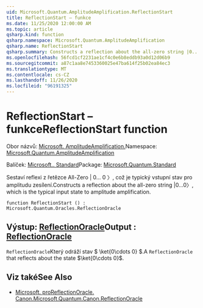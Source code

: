 ```yaml
---
uid: Microsoft.Quantum.AmplitudeAmplification.ReflectionStart
title: ReflectionStart – funkce
ms.date: 11/25/2020 12:00:00 AM
ms.topic: article
qsharp.kind: function
qsharp.namespace: Microsoft.Quantum.AmplitudeAmplification
qsharp.name: ReflectionStart
qsharp.summary: Constructs a reflection about the all-zero string |0...0〉, which is the typical input state to amplitude amplification.
ms.openlocfilehash: 56fcd1cf2231ae1cf4c0e6b8eddb93a0d12d06b9
ms.sourcegitcommit: a87c1aa8e7453360025e47ba614f25b02ea84ec3
ms.translationtype: MT
ms.contentlocale: cs-CZ
ms.lasthandoff: 11/26/2020
ms.locfileid: "96191325"
---
```

# <a name="reflectionstart-function"></a><span data-ttu-id="95e30-102">ReflectionStart – funkce</span><span class="sxs-lookup"><span data-stu-id="95e30-102">ReflectionStart function</span></span>

<span data-ttu-id="95e30-103">Obor názvů: [Microsoft. AmplitudeAmplification.](xref:Microsoft.Quantum.AmplitudeAmplification)</span><span class="sxs-lookup"><span data-stu-id="95e30-103">Namespace: [Microsoft.Quantum.AmplitudeAmplification](xref:Microsoft.Quantum.AmplitudeAmplification)</span></span>

<span data-ttu-id="95e30-104">Balíček: [Microsoft.. Standard](https://nuget.org/packages/Microsoft.Quantum.Standard)</span><span class="sxs-lookup"><span data-stu-id="95e30-104">Package: [Microsoft.Quantum.Standard](https://nuget.org/packages/Microsoft.Quantum.Standard)</span></span>


<span data-ttu-id="95e30-105">Sestaví reflexi z řetězce All-Zero | 0... 0 〉, což je typický vstupní stav pro amplitudu zesílení.</span><span class="sxs-lookup"><span data-stu-id="95e30-105">Constructs a reflection about the all-zero string |0...0〉, which is the typical input state to amplitude amplification.</span></span>

```qsharp
function ReflectionStart () : Microsoft.Quantum.Oracles.ReflectionOracle
```


## <a name="output--reflectionoracle"></a><span data-ttu-id="95e30-106">Výstup: [ReflectionOracle](xref:Microsoft.Quantum.Oracles.ReflectionOracle)</span><span class="sxs-lookup"><span data-stu-id="95e30-106">Output : [ReflectionOracle](xref:Microsoft.Quantum.Oracles.ReflectionOracle)</span></span>

<span data-ttu-id="95e30-107">`ReflectionOracle`Který odráží stav $ \ket{0\cdots 0} $.</span><span class="sxs-lookup"><span data-stu-id="95e30-107">A `ReflectionOracle` that reflects about the state $\ket{0\cdots 0}$.</span></span>

## <a name="see-also"></a><span data-ttu-id="95e30-108">Viz také</span><span class="sxs-lookup"><span data-stu-id="95e30-108">See Also</span></span>

- [<span data-ttu-id="95e30-109">Microsoft. proReflectionOracle. Canon.</span><span class="sxs-lookup"><span data-stu-id="95e30-109">Microsoft.Quantum.Canon.ReflectionOracle</span></span>](xref:Microsoft.Quantum.Canon.ReflectionOracle)